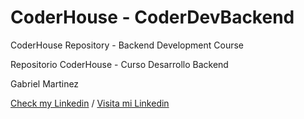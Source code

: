 # CoderHouse - CoderDevBackend

CoderHouse Repository - Backend Development Course

Repositorio CoderHouse - Curso Desarrollo Backend

Gabriel Martinez

[Check my Linkedin](https://www.linkedin.com/in/gabriel-martinez-72a361184/) / [Visita mi Linkedin](https://www.linkedin.com/in/gabriel-martinez-72a361184/)